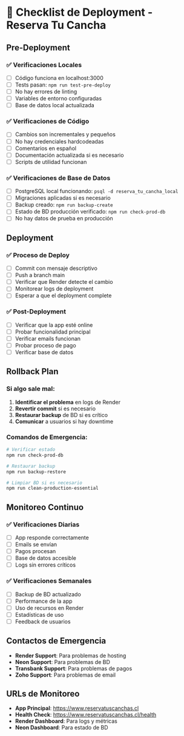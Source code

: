 # 🚀 Checklist de Deployment - Reserva Tu Cancha

## Pre-Deployment

### ✅ Verificaciones Locales
- [ ] Código funciona en localhost:3000
- [ ] Tests pasan: `npm run test-pre-deploy`
- [ ] No hay errores de linting
- [ ] Variables de entorno configuradas
- [ ] Base de datos local actualizada

### ✅ Verificaciones de Código
- [ ] Cambios son incrementales y pequeños
- [ ] No hay credenciales hardcodeadas
- [ ] Comentarios en español
- [ ] Documentación actualizada si es necesario
- [ ] Scripts de utilidad funcionan

### ✅ Verificaciones de Base de Datos
- [ ] PostgreSQL local funcionando: `psql -d reserva_tu_cancha_local`
- [ ] Migraciones aplicadas si es necesario
- [ ] Backup creado: `npm run backup-create`
- [ ] Estado de BD producción verificado: `npm run check-prod-db`
- [ ] No hay datos de prueba en producción

## Deployment

### ✅ Proceso de Deploy
- [ ] Commit con mensaje descriptivo
- [ ] Push a branch main
- [ ] Verificar que Render detecte el cambio
- [ ] Monitorear logs de deployment
- [ ] Esperar a que el deployment complete

### ✅ Post-Deployment
- [ ] Verificar que la app esté online
- [ ] Probar funcionalidad principal
- [ ] Verificar emails funcionan
- [ ] Probar proceso de pago
- [ ] Verificar base de datos

## Rollback Plan

### Si algo sale mal:
1. **Identificar el problema** en logs de Render
2. **Revertir commit** si es necesario
3. **Restaurar backup** de BD si es crítico
4. **Comunicar** a usuarios si hay downtime

### Comandos de Emergencia:
```bash
# Verificar estado
npm run check-prod-db

# Restaurar backup
npm run backup-restore

# Limpiar BD si es necesario
npm run clean-production-essential
```

## Monitoreo Continuo

### ✅ Verificaciones Diarias
- [ ] App responde correctamente
- [ ] Emails se envían
- [ ] Pagos procesan
- [ ] Base de datos accesible
- [ ] Logs sin errores críticos

### ✅ Verificaciones Semanales
- [ ] Backup de BD actualizado
- [ ] Performance de la app
- [ ] Uso de recursos en Render
- [ ] Estadísticas de uso
- [ ] Feedback de usuarios

## Contactos de Emergencia
- **Render Support**: Para problemas de hosting
- **Neon Support**: Para problemas de BD
- **Transbank Support**: Para problemas de pagos
- **Zoho Support**: Para problemas de email

## URLs de Monitoreo
- **App Principal**: https://www.reservatuscanchas.cl
- **Health Check**: https://www.reservatuscanchas.cl/health
- **Render Dashboard**: Para logs y métricas
- **Neon Dashboard**: Para estado de BD
